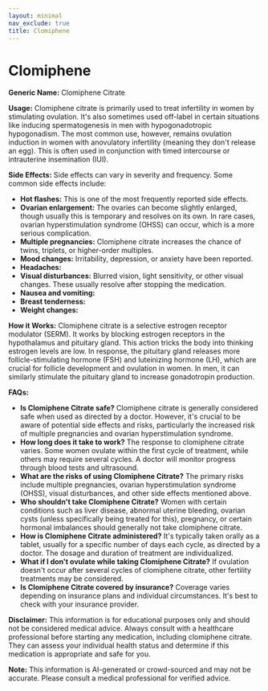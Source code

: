 ```yaml
---
layout: minimal
nav_exclude: true
title: Clomiphene
---
```


# Clomiphene

**Generic Name:** Clomiphene Citrate

**Usage:** Clomiphene citrate is primarily used to treat infertility in women by stimulating ovulation.  It's also sometimes used off-label in certain situations like inducing spermatogenesis in men with hypogonadotropic hypogonadism.  The most common use, however, remains ovulation induction in women with anovulatory infertility (meaning they don't release an egg).  This is often used in conjunction with timed intercourse or intrauterine insemination (IUI).

**Side Effects:**  Side effects can vary in severity and frequency.  Some common side effects include:

* **Hot flashes:** This is one of the most frequently reported side effects.
* **Ovarian enlargement:**  The ovaries can become slightly enlarged, though usually this is temporary and resolves on its own.  In rare cases, ovarian hyperstimulation syndrome (OHSS) can occur, which is a more serious complication.
* **Multiple pregnancies:** Clomiphene citrate increases the chance of twins, triplets, or higher-order multiples.
* **Mood changes:** Irritability, depression, or anxiety have been reported.
* **Headaches:**
* **Visual disturbances:** Blurred vision, light sensitivity, or other visual changes.  These usually resolve after stopping the medication.
* **Nausea and vomiting:**
* **Breast tenderness:**
* **Weight changes:**


**How it Works:** Clomiphene citrate is a selective estrogen receptor modulator (SERM).  It works by blocking estrogen receptors in the hypothalamus and pituitary gland.  This action tricks the body into thinking estrogen levels are low.  In response, the pituitary gland releases more follicle-stimulating hormone (FSH) and luteinizing hormone (LH), which are crucial for follicle development and ovulation in women.  In men, it can similarly stimulate the pituitary gland to increase gonadotropin production.

**FAQs:**

* **Is Clomiphene Citrate safe?**  Clomiphene citrate is generally considered safe when used as directed by a doctor. However, it's crucial to be aware of potential side effects and risks, particularly the increased risk of multiple pregnancies and ovarian hyperstimulation syndrome.
* **How long does it take to work?**  The response to clomiphene citrate varies.  Some women ovulate within the first cycle of treatment, while others may require several cycles.  A doctor will monitor progress through blood tests and ultrasound.
* **What are the risks of using Clomiphene Citrate?**  The primary risks include multiple pregnancies, ovarian hyperstimulation syndrome (OHSS), visual disturbances, and other side effects mentioned above.
* **Who shouldn't take Clomiphene Citrate?**  Women with certain conditions such as liver disease, abnormal uterine bleeding, ovarian cysts (unless specifically being treated for this), pregnancy, or certain hormonal imbalances should generally not take clomiphene citrate.
* **How is Clomiphene Citrate administered?** It's typically taken orally as a tablet, usually for a specific number of days each cycle, as directed by a doctor.  The dosage and duration of treatment are individualized.
* **What if I don't ovulate while taking Clomiphene Citrate?**  If ovulation doesn't occur after several cycles of clomiphene citrate, other fertility treatments may be considered.
* **Is Clomiphene Citrate covered by insurance?** Coverage varies depending on insurance plans and individual circumstances. It's best to check with your insurance provider.


**Disclaimer:** This information is for educational purposes only and should not be considered medical advice.  Always consult with a healthcare professional before starting any medication, including clomiphene citrate.  They can assess your individual health status and determine if this medication is appropriate and safe for you.


**Note:** This information is AI-generated or crowd-sourced and may not be accurate. Please consult a medical professional for verified advice.
